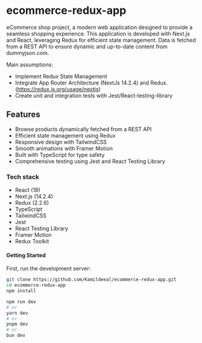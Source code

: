 # ecommerce-redux-app
eCommerce shop project, a modern web application designed to provide a seamless shopping experience. This application is developed with Next.js and React, leveraging Redux for efficient state management. Data is fetched from a REST API to ensure dynamic and up-to-date content from dummyjson.com.

Main assumptions:
- Implement Redux State Management
- Integrate App Router Architecture (NextJs 14.2.4) and Redux. (https://redux.js.org/usage/nextjs)
- Create unit and integration tests with Jest/React-testing-library

## Features
 - Browse products dynamically fetched from a REST API
 - Efficient state management using Redux
 - Responsive design with TailwindCSS
 - Smooth animations with Framer Motion
 - Built with TypeScript for type safety
 - Comprehensive testing using Jest and React Testing Library

### Tech stack
  - React (18)
  - Next.js (14.2.4)
  - Redux (2.2.6)
  - TypeScript
  - TailwindCSS
  - Jest
  - React Testing Library
  - Framer Motion
  - Redux Toolkit

#### Getting Started
First, run the development server:
```bash
git clone https://github.com/Kamildeeal/ecommerce-redux-app.git
cd ecommerce-redux-app
npm install
```

```bash
npm run dev
# or
yarn dev
# or
pnpm dev
# or
bun dev
```
